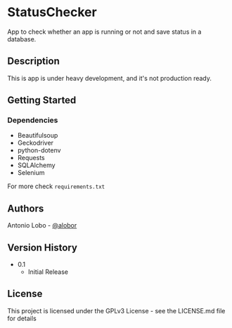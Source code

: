 # StatusChecker

App to check whether an app is running or not and save status in
a database.

## Description

This is app is under heavy development, and it's not production ready.

## Getting Started

### Dependencies

* Beautifulsoup
* Geckodriver
* python-dotenv
* Requests
* SQLAlchemy
* Selenium

For more check ```requirements.txt```

## Authors

Antonio Lobo - [@alobor](https://www.twitter.com/alobor)

## Version History

* 0.1
    * Initial Release

## License

This project is licensed under the GPLv3 License - see the LICENSE.md file for details